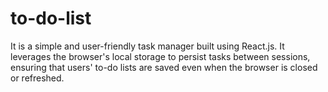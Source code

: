 # to-do-list
 It is a simple and user-friendly task manager built using React.js. It leverages the browser's local storage to persist tasks between sessions, ensuring that users' to-do lists are saved even when the browser is closed or refreshed.
